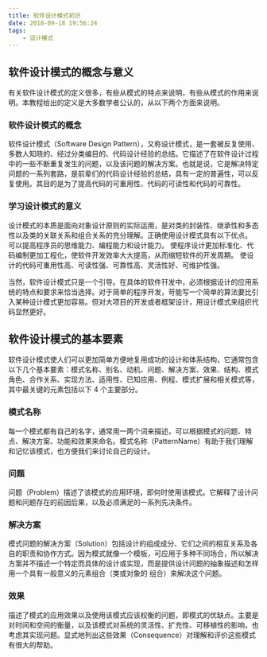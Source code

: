 ```yaml
---
title: 软件设计模式初识
date: 2018-09-18 19:56:24
tags: 
    - 设计模式
---
```

<meta name="referrer" content="no-referrer" />

## 软件设计模式的概念与意义
有关软件设计模式的定义很多，有些从模式的特点来说明，有些从模式的作用来说明。本教程给出的定义是大多数学者公认的，从以下两个方面来说明。
### 软件设计模式的概念
软件设计模式（Software Design Pattern），又称设计模式，是一套被反复使用、多数人知晓的、经过分类编目的、代码设计经验的总结。它描述了在软件设计过程中的一些不断重复发生的问题，以及该问题的解决方案。也就是说，它是解决特定问题的一系列套路，是前辈们的代码设计经验的总结，具有一定的普遍性，可以反复使用。其目的是为了提高代码的可重用性、代码的可读性和代码的可靠性。
### 学习设计模式的意义
设计模式的本质是面向对象设计原则的实际运用，是对类的封装性、继承性和多态性以及类的关联关系和组合关系的充分理解。正确使用设计模式具有以下优点。
可以提高程序员的思维能力、编程能力和设计能力。
使程序设计更加标准化、代码编制更加工程化，使软件开发效率大大提高，从而缩短软件的开发周期。
使设计的代码可重用性高、可读性强、可靠性高、灵活性好、可维护性强。

当然，软件设计模式只是一个引导。在具体的软件幵发中，必须根据设计的应用系统的特点和要求来恰当选择。对于简单的程序开发，苛能写一个简单的算法要比引入某种设计模式更加容易。但对大项目的开发或者框架设计，用设计模式来组织代码显然更好。

## 软件设计模式的基本要素

软件设计模式使人们可以更加简单方便地复用成功的设计和体系结构，它通常包含以下几个基本要素：模式名称、别名、动机、问题、解决方案、效果、结构、模式角色、合作关系、实现方法、适用性、已知应用、例程、模式扩展和相关模式等，其中最关键的元素包括以下 4 个主要部分。
### 模式名称
每一个模式都有自己的名字，通常用一两个词来描述，可以根据模式的问题、特点、解决方案、功能和效果来命名。模式名称（PatternName）有助于我们理解和记忆该模式，也方便我们来讨论自己的设计。
### 问题
问题（Problem）描述了该模式的应用环境，即何时使用该模式。它解释了设计问题和问题存在的前因后果，以及必须满足的一系列先决条件。
### 解决方案
模式问题的解决方案（Solution）包括设计的组成成分、它们之间的相互关系及各自的职责和协作方式。因为模式就像一个模板，可应用于多种不同场合，所以解决方案并不描述一个特定而具体的设计或实现，而是提供设计问题的抽象描述和怎样用一个具有一般意义的元素组合（类或对象的 组合）来解决这个问题。
### 效果
描述了模式的应用效果以及使用该模式应该权衡的问题，即模式的优缺点。主要是对时间和空间的衡量，以及该模式对系统的灵活性、扩充性、可移植性的影响，也考虑其实现问题。显式地列出这些效果（Consequence）对理解和评价这些模式有很大的帮助。